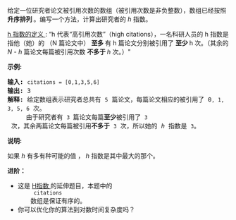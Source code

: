 <html>
 <body>
  <p>
   给定一位研究者论文被引用次数的数组（被引用次数是非负整数），数组已经按照
   <strong>
    升序排列
   </strong>
   。编写一个方法，计算出研究者的
   <em>
    h
   </em>
   指数。
  </p>
  <p>
   <a href="https://baike.baidu.com/item/h-index/3991452?fr=aladdin">
    h 指数的定义
   </a>
   : “h 代表“高引用次数”（high citations），一名科研人员的 h 指数是指他（她）的 （N 篇论文中）
   <strong>
    至多
   </strong>
   有 h 篇论文分别被引用了
   <strong>
    至少
   </strong>
   h 次。（其余的
   <em>
    N - h
   </em>
   篇论文每篇被引用次数
   <strong>
    不多于
   </strong>
   <em>
    h
   </em>
   次。）"
  </p>
  <p>
  </p>
  <p>
   <strong>
    示例:
   </strong>
  </p>
  <pre><strong>输入:</strong> <code>citations = [0,1,3,5,6]</code>
<strong>输出:</strong> 3 
<strong>解释: </strong>给定数组表示研究者总共有 <code>5</code> 篇论文，每篇论文相应的被引用了 0<code>, 1, 3, 5, 6</code> 次。
     由于研究者有 <code>3 </code>篇论文每篇<strong>至少</strong>被引用了 <code>3</code> 次，其余两篇论文每篇被引用<strong>不多于</strong> <code>3</code> 次，所以她的<em> h </em>指数是 <code>3</code>。</pre>
  <p>
  </p>
  <p>
   <strong>
    说明:
   </strong>
  </p>
  <p>
   如果
   <em>
    h
   </em>
   有多有种可能的值 ，
   <em>
    h
   </em>
   指数是其中最大的那个。
  </p>
  <p>
  </p>
  <p>
   <strong>
    进阶：
   </strong>
  </p>
  <ul>
   <li>
    这是
    <a href="/problems/h-index/description/">
     H指数
    </a>
    的延伸题目，本题中的
    <code>
     citations
    </code>
    数组是保证有序的。
   </li>
   <li>
    你可以优化你的算法到对数时间复杂度吗？
   </li>
  </ul>
 </body>
</html>